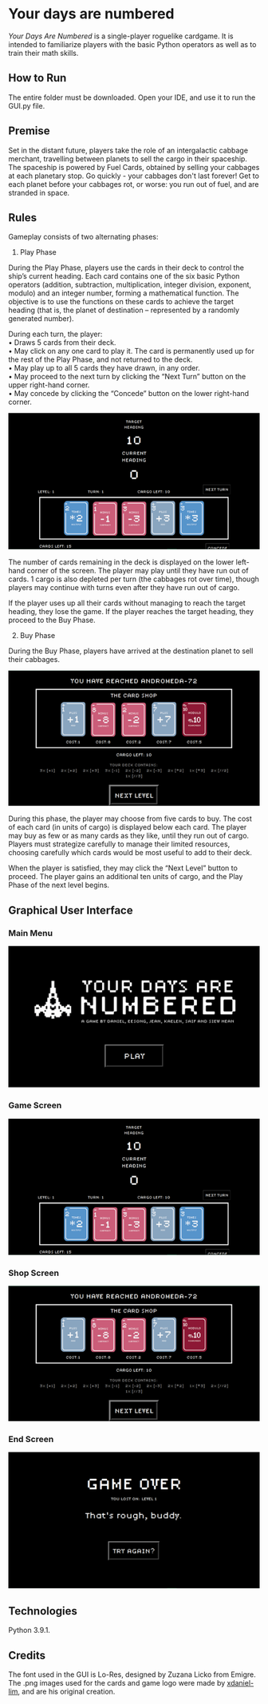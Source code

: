 # Your days are numbered

_Your Days Are Numbered_ is a single-player roguelike cardgame. It is intended to familiarize players with the basic Python operators as well as to train their math skills.

## How to Run

The entire folder must be downloaded. Open your IDE, and use it to run the GUI.py file.

## Premise

Set in the distant future, players take the role of an intergalactic cabbage merchant, travelling between planets to sell the cargo in their spaceship. The spaceship is powered by Fuel Cards, obtained by selling your cabbages at each planetary stop. Go quickly - your cabbages don't last forever! Get to each planet before your cabbages rot, or worse: you run out of fuel, and are stranded in space.

## Rules 
Gameplay consists of two alternating phases:

1.	Play Phase

During the Play Phase, players use the cards in their deck to control the ship’s current heading. Each card contains one of the six basic Python operators (addition, subtraction, multiplication, integer division, exponent, modulo) and an integer number, forming a mathematical function. The objective is to use the functions on these cards to achieve the target heading (that is, the planet of destination – represented by a randomly generated number).

During each turn, the player:  
•	Draws 5 cards from their deck.  
•	May click on any one card to play it. The card is permanently used up for the rest of the Play Phase, and not returned to the deck.  
•	May play up to all 5 cards they have drawn, in any order.  
•	May proceed to the next turn by clicking the “Next Turn” button on the upper right-hand corner.  
•	May concede by clicking the “Concede” button on the lower right-hand corner.  

![README_images\img_1.png](README_images\img_1.png)

The number of cards remaining in the deck is displayed on the lower left-hand corner of the screen. The player may play until they have run out of cards. 1 cargo is also depleted per turn (the cabbages rot over time), though players may continue with turns even after they have run out of cargo.

If the player uses up all their cards without managing to reach the target heading, they lose the game. If the player reaches the target heading, they proceed to the Buy Phase.

2.	Buy Phase

During the Buy Phase, players have arrived at the destination planet to sell their cabbages.

![README_images\img_2.png](README_images\img_2.png)

During this phase, the player may choose from five cards to buy. The cost of each card (in units of cargo) is displayed below each card. The player may buy as few or as many cards as they like, until they run out of cargo. Players must strategize carefully to manage their limited resources, choosing carefully which cards would be most useful to add to their deck.

When the player is satisfied, they may click the “Next Level” button to proceed. The player gains an additional ten units of cargo, and the Play Phase of the next level begins.

## Graphical User Interface
### Main Menu
![README_images\img_3.png](README_images\img_3.png)
### Game Screen
![README_images\img_1.png](README_images\img_1.png)
### Shop Screen
![README_images\img_2.png](README_images\img_2.png)
### End Screen
![README_images\img_4.png](README_images\img_4.png)

## Technologies

Python 3.9.1.

## Credits
The font used in the GUI is Lo-Res, designed by Zuzana Licko from Emigre.
The .png images used for the cards and game logo were made by [xdaniel-lim](https://github.com/xdaniel-lim), and are his original creation.
